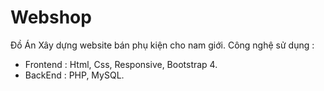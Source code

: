 # Webshop
Đồ Án 
Xây dựng website bán phụ kiện cho nam giới.
Công nghệ sử dụng :
+ Frontend : Html, Css, Responsive, Bootstrap 4.
+ BackEnd : PHP, MySQL.
